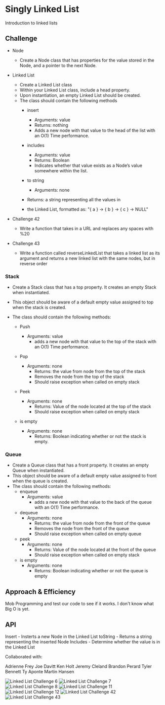 # Singly Linked List

Introduction to linked lists

## Challenge

- Node
  - Create a Node class that has properties for the value stored in the Node, and a pointer to the next Node.
- Linked List
  - Create a Linked List class
  - Within your Linked List class, include a head property.
  - Upon instantiation, an empty Linked List should be created.
  - The class should contain the following methods
    - insert
      - Arguments: value
      - Returns: nothing
      - Adds a new node with that value to the head of the list with an O(1) Time performance.
    - includes
      - Arguments: value
      - Returns: Boolean
      - Indicates whether that value exists as a Node’s value somewhere within the list.
    - to string
      - Arguments: none
    - Returns: a string representing all the values in

    - the Linked List, formatted as:
"{ a } -> { b } -> { c } -> NULL"

- Challenge 42
  - Write a function that takes in a URL and replaces any spaces with %20

- Challenge 43
  - Write a function called reverseLinkedList that takes a linked list as its argument and returns a new linked list with the same nodes, but in reverse order


### Stack

- Create a Stack class that has a top property. It creates an empty Stack when instantiated.
- This object should be aware of a default empty value assigned to top when the stack is created.
- The class should contain the following methods:

  - Push

    - Arguments: value
      - adds a new node with that value to the top of the stack with an O(1) Time performance.
  - Pop
    - Arguments: none
      - Returns: the value from node from the top of the stack
      - Removes the node from the top of the stack
      - Should raise exception when called on empty stack
  - Peek
    - Arguments: none
      - Returns: Value of the node located at the top of the stack
      - Should raise exception when called on empty stack
  - is empty
    - Arguments: none
      - Returns: Boolean indicating whether or not the stack is empty.

### Queue

- Create a Queue class that has a front property. It creates an empty Queue when instantiated.
- This object should be aware of a default empty value assigned to front when the queue is created.
- The class should contain the following methods:
  - enqueue
    - Arguments: value
      - adds a new node with that value to the back of the queue with an O(1) Time performance.
  - dequeue
    - Arguments: none
      - Returns: the value from node from the front of the queue
      - Removes the node from the front of the queue
      - Should raise exception when called on empty queue
  - peek
    - Arguments: none
      - Returns: Value of the node located at the front of the queue
      - Should raise exception when called on empty stack
  - is empty
    - Arguments: none
      - Returns: Boolean indicating whether or not the queue is empty

## Approach & Efficiency

Mob Programming and test our code to see if it works. I don't know what Big O is yet.

## API

Insert - Insterts a new Node in the Linked List
toString - Returns a string representing the inserted Node
Includes - Determine whether the value is in the Linked List

Collaborated with:

Adrienne Frey
Joe Davitt
Ken Holt
Jeremy Cleland
Brandon Perard
Tyler Bennett
Ty Aponte
Martin Hansen

![Linked List Challenge 6](../assets/Code-Challenge-6.PNG)
![Linked List Challenge 7](../assets/Code-Challenge-7.PNG)
![Linked List Challenge 8](../assets/Code-Challenge-8.PNG)
![Linked List Challenge 11](../assets/Code-Challenge-11.PNG)
![Linked List Challenge 12](../assets/Code-Challenge-12.PNG)
![Linked List Challenge 42](../assets/code-challenge-42.PNG)
![Linked List Challenge 43](../assets/code-challenge-43.PNG)
